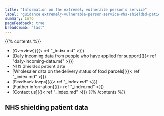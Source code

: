 ```yaml
---
title: "Information on the extremely vulnerable person’s service"
label: "guidance:extremely-vulnerable-person-service-nhs-shielded-patient-data"
summary: Info
pageFeedback: true
breadcrumb: "last"
---
```


{{% contents %}}
- [Overview]({{< ref "_index.md" >}})
- [Daily incoming data from people who have applied for support]({{< ref "daily-incoming-data.md" >}})
- NHS Shielded patient data
- [Wholesaler data on the delivery status of food parcels]({{< ref "_index.md" >}})
- [Feedback loops]({{< ref "_index.md" >}})
- [Further information]({{< ref "_index.md" >}})
- [Contact us]({{< ref "_index.md" >}})
{{% /contents %}}

## NHS shielding patient data

